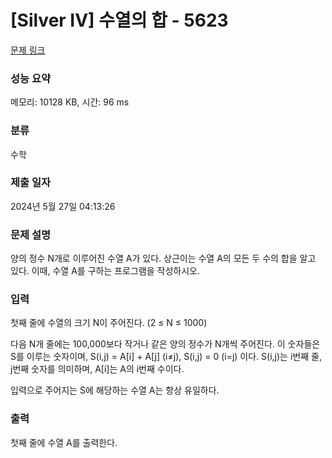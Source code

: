# [Silver IV] 수열의 합 - 5623 

[문제 링크](https://www.acmicpc.net/problem/5623) 

### 성능 요약

메모리: 10128 KB, 시간: 96 ms

### 분류

수학

### 제출 일자

2024년 5월 27일 04:13:26

### 문제 설명

<p>양의 정수 N개로 이루어진 수열 A가 있다. 상근이는 수열 A의 모든 두 수의 합을 알고 있다. 이때, 수열 A를 구하는 프로그램을 작성하시오.</p>

### 입력 

 <p>첫째 줄에 수열의 크기 N이 주어진다. (2 ≤ N ≤ 1000)</p>

<p>다음 N개 줄에는 100,000보다 작거나 같은 양의 정수가 N개씩 주어진다. 이 숫자들은 S를 이루는 숫자이며, S(i,j) = A[i] + A[j] (i≠j), S(i,j) = 0 (i=j) 이다. S(i,j)는 i번째 줄, j번째 숫자를 의미하며, A[i]는 A의 i번째 수이다.</p>

<p>입력으로 주어지는 S에 해당하는 수열 A는 항상 유일하다.</p>

### 출력 

 <p>첫째 줄에 수열 A를 출력한다.</p>

